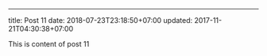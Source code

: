 ---
title: Post 11
date: 2018-07-23T23:18:50+07:00
updated: 2017-11-21T04:30:38+07:00

This is content of post 11
